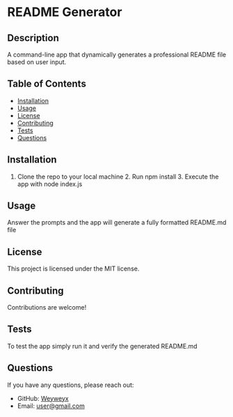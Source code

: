 
  # README Generator
  
  ## Description
  A command-line app that dynamically generates a professional README file based on user input.
  
  ## Table of Contents
  - [Installation](#installation)
  - [Usage](#usage)
  - [License](#license)
  - [Contributing](#contributing)
  - [Tests](#tests)
  - [Questions](#questions)
  
  ## Installation
  1. Clone the repo to your local machine	2. Run npm install	3. Execute the app with node index.js
  
  ## Usage
  Answer the prompts and the app will generate a fully formatted README.md file
  
  ## License
  This project is licensed under the MIT license.
  
  ## Contributing
  Contributions are welcome!
  
  ## Tests
  To test the app simply run it and verify the generated README.md
  
  ## Questions
  If you have any questions, please reach out:
  - GitHub: [Weyweyx](https://github.com/Weyweyx)
  - Email: user@gmail.com
  